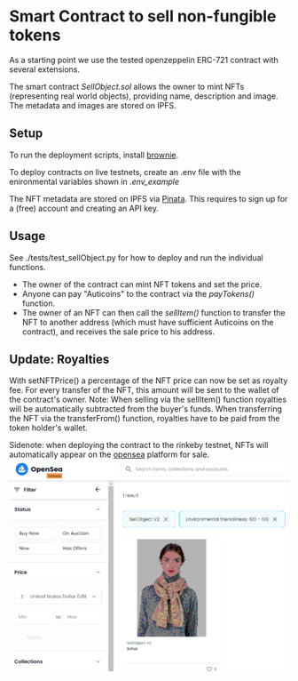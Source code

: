 # Smart Contract to sell non-fungible tokens

As a starting point we use the tested openzeppelin ERC-721 contract with several extensions.

The smart contract *SellObject.sol* allows the owner to mint NFTs (representing real world objects), providing name, description and image.
The metadata and images are stored on IPFS.


## Setup

To run the deployment scripts, install [brownie](https://eth-brownie.readthedocs.io/en/stable/install.html).

To deploy contracts on live testnets, create an .env file with the enironmental variables shown in *.env_example*

The NFT metadata are stored on IPFS via [Pinata](https://www.pinata.cloud/). This requires to sign up for a (free) account and creating an API key.

## Usage

See ./tests/test_sellObject.py for how to deploy and run the individual functions.

- The owner of the contract can mint NFT tokens and set the price.
- Anyone can pay "Auticoins" to the contract via the *payTokens()* function.
- The owner of an NFT can then call the *sellItem()* function to transfer the NFT to another address (which must have sufficient Auticoins on the contract), and receives the sale price to his address.

## Update: Royalties

With setNFTPrice() a percentage of the NFT price can now be set as royalty fee. For every transfer of the NFT, this amount will be sent to the wallet of the contract's owner.
Note: When selling via the sellItem() function royalties will be automatically subtracted from the buyer's funds. When transferring the NFT via the transferFrom() function, royalties have to be paid from the token holder's wallet.
  
Sidenote: when deploying the contract to the rinkeby testnet, NFTs will automatically appear on the [opensea](https://opensea.io/) platform for sale.
![opensea_example](./img/opensea_example.PNG)